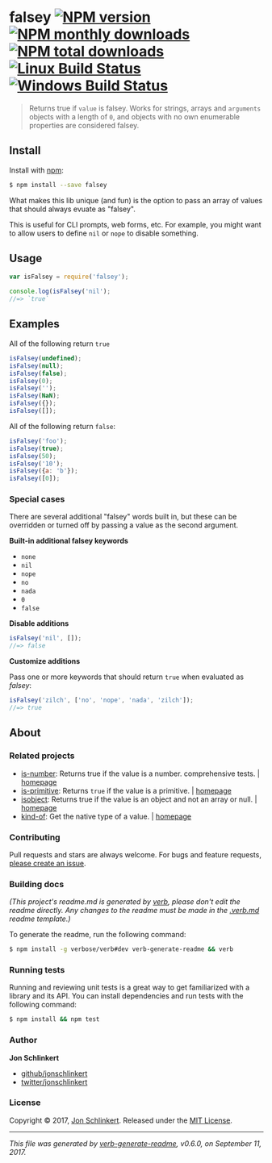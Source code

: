 # falsey [![NPM version](https://img.shields.io/npm/v/falsey.svg?style=flat)](https://www.npmjs.com/package/falsey) [![NPM monthly downloads](https://img.shields.io/npm/dm/falsey.svg?style=flat)](https://npmjs.org/package/falsey)  [![NPM total downloads](https://img.shields.io/npm/dt/falsey.svg?style=flat)](https://npmjs.org/package/falsey) [![Linux Build Status](https://img.shields.io/travis/jonschlinkert/falsey.svg?style=flat&label=Travis)](https://travis-ci.org/jonschlinkert/falsey) [![Windows Build Status](https://img.shields.io/appveyor/ci/jonschlinkert/falsey.svg?style=flat&label=AppVeyor)](https://ci.appveyor.com/project/jonschlinkert/falsey)

> Returns true if `value` is falsey. Works for strings, arrays and `arguments` objects with a length of `0`, and objects with no own enumerable properties are considered falsey.

## Install

Install with [npm](https://www.npmjs.com/):

```sh
$ npm install --save falsey
```

What makes this lib unique (and fun) is the option to pass an array of values that should always evuate as "falsey".

This is useful for CLI prompts, web forms, etc. For example, you might want to allow users to define `nil` or `nope` to disable something.

## Usage

```js
var isFalsey = require('falsey');

console.log(isFalsey('nil');
//=> `true`
```

## Examples

All of the following return `true`

```js
isFalsey(undefined);
isFalsey(null);
isFalsey(false);
isFalsey(0);
isFalsey('');
isFalsey(NaN);
isFalsey({});
isFalsey([]);
```

All of the following return `false`:

```js
isFalsey('foo');
isFalsey(true);
isFalsey(50);
isFalsey('10');
isFalsey({a: 'b'});
isFalsey([0]);
```

### Special cases

There are several additional "falsey" words built in, but these can be overridden or turned off by passing a value as the second argument.

**Built-in additional falsey keywords**

* `none`
* `nil`
* `nope`
* `no`
* `nada`
* `0`
* `false`

**Disable additions**

```js
isFalsey('nil', []);
//=> false
```

**Customize additions**

Pass one or more keywords that should return `true` when evaluated as _falsey_:

```js
isFalsey('zilch', ['no', 'nope', 'nada', 'zilch']);
//=> true
```

## About

### Related projects

* [is-number](https://www.npmjs.com/package/is-number): Returns true if the value is a number. comprehensive tests. | [homepage](https://github.com/jonschlinkert/is-number "Returns true if the value is a number. comprehensive tests.")
* [is-primitive](https://www.npmjs.com/package/is-primitive): Returns `true` if the value is a primitive.  | [homepage](https://github.com/jonschlinkert/is-primitive "Returns `true` if the value is a primitive. ")
* [isobject](https://www.npmjs.com/package/isobject): Returns true if the value is an object and not an array or null. | [homepage](https://github.com/jonschlinkert/isobject "Returns true if the value is an object and not an array or null.")
* [kind-of](https://www.npmjs.com/package/kind-of): Get the native type of a value. | [homepage](https://github.com/jonschlinkert/kind-of "Get the native type of a value.")

### Contributing

Pull requests and stars are always welcome. For bugs and feature requests, [please create an issue](../../issues/new).

### Building docs

_(This project's readme.md is generated by [verb](https://github.com/verbose/verb-generate-readme), please don't edit the readme directly. Any changes to the readme must be made in the [.verb.md](.verb.md) readme template.)_

To generate the readme, run the following command:

```sh
$ npm install -g verbose/verb#dev verb-generate-readme && verb
```

### Running tests

Running and reviewing unit tests is a great way to get familiarized with a library and its API. You can install dependencies and run tests with the following command:

```sh
$ npm install && npm test
```

### Author

**Jon Schlinkert**

* [github/jonschlinkert](https://github.com/jonschlinkert)
* [twitter/jonschlinkert](https://twitter.com/jonschlinkert)

### License

Copyright © 2017, [Jon Schlinkert](https://github.com/jonschlinkert).
Released under the [MIT License](LICENSE).

***

_This file was generated by [verb-generate-readme](https://github.com/verbose/verb-generate-readme), v0.6.0, on September 11, 2017._